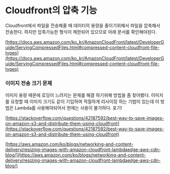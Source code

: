 # Cloudfront의 압축 기능

Cloudfront에서 파일을 전송해줄 때 데이터의 용량을 줄이기위해서 파일을 압축해서 전송한다. 하지만 압축가능한 형식이 제한되어 있으므로 아래 문서를 확인해야된다.

[https://docs.aws.amazon.com/ko_kr/AmazonCloudFront/latest/DeveloperGuide/ServingCompressedFiles.html#compressed-content-cloudfront-file-types](https://docs.aws.amazon.com/ko_kr/AmazonCloudFront/latest/DeveloperGuide/ServingCompressedFiles.html#compressed-content-cloudfront-file-types)

### 이미지 전송 크기 문제

이미지 용량 때문에 로딩이 느려지는 문제를 해결 하기위해 방법을 좀 찾아봤다. 이미지를 요청할 때 이미지 크기도 같이 기입하여 적절하게 리사이징 하는 기법이 있는데 이 방법은 Lambda를 사용해야되어서 현재는 사용이 불가하다. 포기!

[https://stackoverflow.com/questions/42187592/best-way-to-save-images-on-amazon-s3-and-distribute-them-using-cloudfront](https://stackoverflow.com/questions/42187592/best-way-to-save-images-on-amazon-s3-and-distribute-them-using-cloudfront)

[https://aws.amazon.com/ko/blogs/networking-and-content-delivery/resizing-images-with-amazon-cloudfront-lambdaedge-aws-cdn-blog/](https://aws.amazon.com/ko/blogs/networking-and-content-delivery/resizing-images-with-amazon-cloudfront-lambdaedge-aws-cdn-blog/)